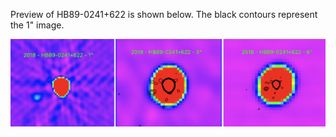 Preview of HB89-0241+622 is shown below. The black contours represent the 1" image. 

![HB89-0241+622](HB89-0241+622.png "HB89-0241+622")

